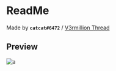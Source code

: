 # ReadMe
Made by **`catcat#6472`** / [V3rmillion Thread](https://v3rmillion.net/showthread.php?tid=1153274)

## Preview
![a](https://raw.githubusercontent.com/GhostDuckyy/UI-Libraries/main/Neverlose/Preview.png)
